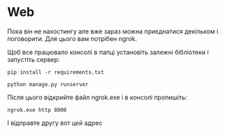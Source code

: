 # Web

Пока він не нахостингу але вже зараз можна приєднатися декільком і поговорити.
Для цього вам потрібен ngrok.

Щоб все працювало консолі в папці установіть залежні бібліотеки і запустіть сервер:

```
pip install -r requirements.txt

python manage.py runserver
```

Після цього відкрийте файл ngrok.exe і в консолі пропишіть:

```
ngrok.exe http 8000
```

І відправте другу вот цей адрес